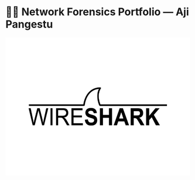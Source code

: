 # 🕵️‍♂️ Network Forensics Portfolio — Aji Pangestu

![Network Forensics Banner](wireshark-logo.png)
